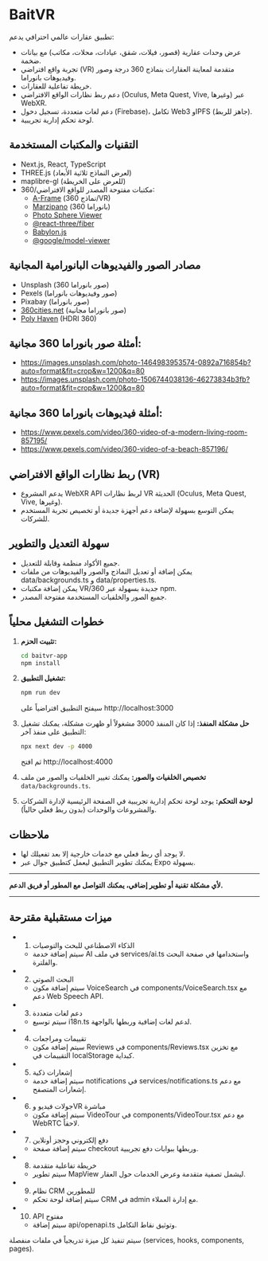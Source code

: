 # BaitVR

تطبيق عقارات عالمي احترافي يدعم:
- عرض وحدات عقارية (قصور، فيلات، شقق، عيادات، محلات، مكاتب) مع بيانات ضخمة.
- تجربة واقع افتراضي (VR) متقدمة لمعاينة العقارات بنماذج 360 درجة وصور وفيديوهات بانوراما.
- خريطة تفاعلية للعقارات.
- دعم ربط نظارات الواقع الافتراضي (Oculus, Meta Quest, Vive, وغيرها) عبر WebXR.
- دعم لغات متعددة، تسجيل دخول (Firebase)، تكامل Web3 وIPFS (جاهز للربط).
- لوحة تحكم إدارية تجريبية.

## التقنيات والمكتبات المستخدمة
- Next.js, React, TypeScript
- THREE.js (لعرض النماذج ثلاثية الأبعاد)
- maplibre-gl (للعرض على الخريطة)
- مكتبات مفتوحة المصدر للواقع الافتراضي/360:
  - [A-Frame](https://aframe.io/) (نماذج 360/VR)
  - [Marzipano](https://www.marzipano.net/) (بانوراما 360)
  - [Photo Sphere Viewer](https://photo-sphere-viewer.js.org/)
  - [@react-three/fiber](https://docs.pmnd.rs/react-three-fiber/getting-started/introduction)
  - [Babylon.js](https://www.babylonjs.com/)
  - [@google/model-viewer](https://modelviewer.dev/)

## مصادر الصور والفيديوهات البانورامية المجانية
- Unsplash (صور بانوراما 360)
- Pexels (صور وفيديوهات بانوراما)
- Pixabay (صور بانوراما)
- [360cities.net](https://www.360cities.net/) (صور بانوراما مجانية)
- [Poly Haven](https://polyhaven.com/hdris) (HDRI 360)

## أمثلة صور بانوراما 360 مجانية:
- https://images.unsplash.com/photo-1464983953574-0892a716854b?auto=format&fit=crop&w=1200&q=80
- https://images.unsplash.com/photo-1506744038136-46273834b3fb?auto=format&fit=crop&w=1200&q=80

## أمثلة فيديوهات بانوراما 360 مجانية:
- https://www.pexels.com/video/360-video-of-a-modern-living-room-857195/
- https://www.pexels.com/video/360-video-of-a-beach-857196/

## ربط نظارات الواقع الافتراضي (VR)
- يدعم المشروع WebXR API لربط نظارات VR الحديثة (Oculus, Meta Quest, Vive, وغيرها).
- يمكن التوسع بسهولة لإضافة دعم أجهزة جديدة أو تخصيص تجربة المستخدم للشركات.

## سهولة التعديل والتطوير
- جميع الأكواد منظمة وقابلة للتعديل.
- يمكن إضافة أو تعديل النماذج والصور والفيديوهات من ملفات data/backgrounds.ts و data/properties.ts.
- يمكن إضافة مكتبات VR/360 جديدة بسهولة عبر npm.
- جميع الصور والخلفيات المستخدمة مفتوحة المصدر.

## خطوات التشغيل محلياً
1. **تثبيت الحزم:**
   ```bash
   cd baitvr-app
   npm install
   ```
2. **تشغيل التطبيق:**
   ```bash
   npm run dev
   ```
   سيفتح التطبيق افتراضياً على http://localhost:3000

3. **حل مشكلة المنفذ:**
   إذا كان المنفذ 3000 مشغولاً أو ظهرت مشكلة، يمكنك تشغيل التطبيق على منفذ آخر:
   ```bash
   npx next dev -p 4000
   ```
   ثم افتح http://localhost:4000

4. **تخصيص الخلفيات والصور:**
   يمكنك تغيير الخلفيات والصور من ملف `data/backgrounds.ts`.

5. **لوحة التحكم:**
   يوجد لوحة تحكم إدارية تجريبية في الصفحة الرئيسية لإدارة الشركات والمشروعات والوحدات (بدون ربط فعلي حالياً).

## ملاحظات
- لا يوجد أي ربط فعلي مع خدمات خارجية إلا بعد تفعيلك لها.
- يمكنك تطوير التطبيق ليعمل كتطبيق جوال عبر Expo بسهولة.

---

**لأي مشكلة تقنية أو تطوير إضافي، يمكنك التواصل مع المطور أو فريق الدعم.**

---

## ميزات مستقبلية مقترحة
- 1. الذكاء الاصطناعي للبحث والتوصيات
  - سيتم إضافة خدمة AI في ملف services/ai.ts واستخدامها في صفحة البحث والفلترة.
- 2. البحث الصوتي
  - سيتم إضافة مكون VoiceSearch في components/VoiceSearch.tsx مع دعم Web Speech API.
- 3. دعم لغات متعددة
  - سيتم توسيع i18n.ts لدعم لغات إضافية وربطها بالواجهة.
- 4. تقييمات ومراجعات
  - سيتم إضافة مكون Reviews في components/Reviews.tsx مع تخزين التقييمات في localStorage كبداية.
- 5. إشعارات ذكية
  - سيتم إضافة خدمة notifications في services/notifications.ts مع دعم إشعارات المتصفح.
- 6. جولات فيديو وVR مباشرة
  - سيتم إضافة مكون VideoTour في components/VideoTour.tsx مع دعم WebRTC لاحقاً.
- 7. دفع إلكتروني وحجز أونلاين
  - سيتم إضافة صفحة checkout وربطها ببوابات دفع تجريبية.
- 8. خريطة تفاعلية متقدمة
  - سيتم تطوير MapView ليشمل تصفية متقدمة وعرض الخدمات حول العقار.
- 9. نظام CRM للمطورين
  - سيتم إضافة لوحة تحكم CRM في admin مع إدارة العملاء.
- 10. API مفتوح
  - سيتم إضافة api/openapi.ts وتوثيق نقاط التكامل.

سيتم تنفيذ كل ميزة تدريجياً في ملفات منفصلة (services, hooks, components, pages).
